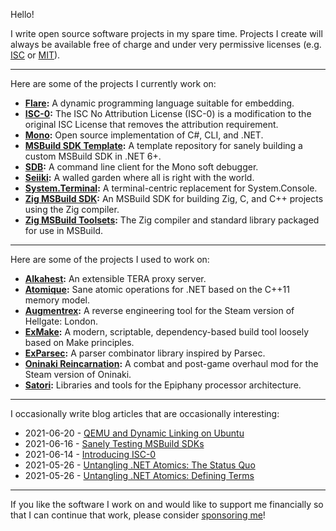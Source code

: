 Hello!

I write open source software projects in my spare time. Projects I create will
always be available free of charge and under very permissive licenses (e.g.
[ISC](https://opensource.org/licenses/ISC) or
[MIT](https://opensource.org/licenses/MIT)).

---

Here are some of the projects I currently work on:

* **[Flare](https://github.com/flare-lang):** A dynamic programming language
  suitable for embedding.
* **[ISC-0](https://github.com/alexrp/isc-0):** The ISC No Attribution License
  (ISC-0) is a modification to the original ISC License that removes the
  attribution requirement.
* **[Mono](https://github.com/mono/mono):** Open source implementation of C#,
  CLI, and .NET.
* **[MSBuild SDK Template](https://github.com/alexrp/msbuild-sdk-template):**
  A template repository for sanely building a custom MSBuild SDK in .NET 6+.
* **[SDB](https://github.com/mono/sdb):** A command line client for the Mono
  soft debugger.
* **[Seiiki](https://github.com/seiiki-dev/seiiki):** A walled garden where all
  is right with the world.
* **[System.Terminal](https://github.com/alexrp/system-terminal):** A
  terminal-centric replacement for System.Console.
* **[Zig MSBuild SDK](https://github.com/alexrp/zig-msbuild-sdk):** An MSBuild
  SDK for building Zig, C, and C++ projects using the Zig compiler.
* **[Zig MSBuild Toolsets](https://github.com/alexrp/zig-msbuild-toolsets):**
  The Zig compiler and standard library packaged for use in MSBuild.

---

Here are some of the projects I used to work on:

* **[Alkahest](https://github.com/tera-alkahest):** An extensible TERA proxy
  server.
* **[Atomique](https://github.com/alexrp/atomique):** Sane atomic operations for
  .NET based on the C++11 memory model.
* **[Augmentrex](https://github.com/alexrp/augmentrex):** A reverse engineering
  tool for the Steam version of Hellgate: London.
* **[ExMake](https://github.com/lycus/exmake):** A modern, scriptable,
  dependency-based build tool loosely based on Make principles.
* **[ExParsec](https://github.com/alexrp/ex_parsec):** A parser combinator
  library inspired by Parsec.
* **[Oninaki Reincarnation](https://github.com/alexrp/oninaki-reincarnation):**
  A combat and post-game overhaul mod for the Steam version of Oninaki.
* **[Satori](https://github.com/lycus/satori):** Libraries and tools for the
  Epiphany processor architecture.

---

I occasionally write blog articles that are occasionally interesting:

* 2021-06-20 - [QEMU and Dynamic Linking on Ubuntu](https://alexrp.com/qemu-and-dynamic-linking-on-ubuntu)
* 2021-06-16 - [Sanely Testing MSBuild SDKs](https://alexrp.com/sanely-testing-msbuild-sdks)
* 2021-06-14 - [Introducing ISC-0](https://alexrp.com/introducing-isc-0)
* 2021-05-26 - [Untangling .NET Atomics: The Status Quo](https://alexrp.com/untangling-dotnet-atomics-the-status-quo)
* 2021-05-26 - [Untangling .NET Atomics: Defining Terms](https://alexrp.com/untangling-dotnet-atomics-defining-terms)

---

If you like the software I work on and would like to support me financially so
that I can continue that work, please consider
[sponsoring me](https://github.com/sponsors/alexrp)!
